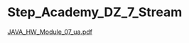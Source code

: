 # Step_Academy_DZ_7_Stream
[JAVA_HW_Module_07_ua.pdf](https://github.com/SvitLanaSvit/Step_Academy_DZ_7_Stream/blob/main/assets/JAVA_HW_Module_07_ua.pdf)
